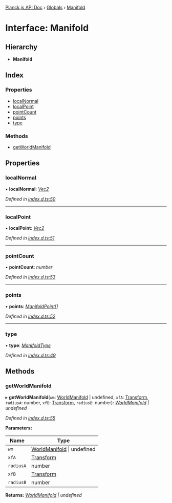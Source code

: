 [Planck.js API Doc](../README.md) › [Globals](../globals.md) › [Manifold](manifold.md)

# Interface: Manifold

## Hierarchy

* **Manifold**

## Index

### Properties

* [localNormal](manifold.md#localnormal)
* [localPoint](manifold.md#localpoint)
* [pointCount](manifold.md#pointcount)
* [points](manifold.md#points)
* [type](manifold.md#type)

### Methods

* [getWorldManifold](manifold.md#getworldmanifold)

## Properties

###  localNormal

• **localNormal**: *[Vec2](../classes/vec2.md)*

*Defined in [index.d.ts:50](https://github.com/shakiba/planck.js/blob/9a1fbe4/lib/index.d.ts#L50)*

___

###  localPoint

• **localPoint**: *[Vec2](../classes/vec2.md)*

*Defined in [index.d.ts:51](https://github.com/shakiba/planck.js/blob/9a1fbe4/lib/index.d.ts#L51)*

___

###  pointCount

• **pointCount**: *number*

*Defined in [index.d.ts:53](https://github.com/shakiba/planck.js/blob/9a1fbe4/lib/index.d.ts#L53)*

___

###  points

• **points**: *[ManifoldPoint](manifoldpoint.md)[]*

*Defined in [index.d.ts:52](https://github.com/shakiba/planck.js/blob/9a1fbe4/lib/index.d.ts#L52)*

___

###  type

• **type**: *[ManifoldType](../enums/manifoldtype.md)*

*Defined in [index.d.ts:49](https://github.com/shakiba/planck.js/blob/9a1fbe4/lib/index.d.ts#L49)*

## Methods

###  getWorldManifold

▸ **getWorldManifold**(`wm`: [WorldManifold](worldmanifold.md) | undefined, `xfA`: [Transform](../classes/transform.md), `radiusA`: number, `xfB`: [Transform](../classes/transform.md), `radiusB`: number): *[WorldManifold](worldmanifold.md) | undefined*

*Defined in [index.d.ts:55](https://github.com/shakiba/planck.js/blob/9a1fbe4/lib/index.d.ts#L55)*

**Parameters:**

Name | Type |
------ | ------ |
`wm` | [WorldManifold](worldmanifold.md) &#124; undefined |
`xfA` | [Transform](../classes/transform.md) |
`radiusA` | number |
`xfB` | [Transform](../classes/transform.md) |
`radiusB` | number |

**Returns:** *[WorldManifold](worldmanifold.md) | undefined*
